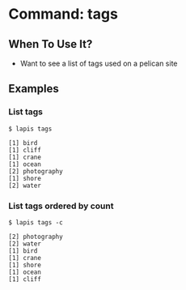 # Command: tags

## When To Use It?

   * Want to see a list of tags used on a pelican site

## Examples

### List tags

```
$ lapis tags

[1] bird
[1] cliff
[1] crane
[1] ocean
[2] photography
[1] shore
[2] water
```

### List tags ordered by count

```
$ lapis tags -c 

[2] photography
[2] water
[1] bird
[1] crane
[1] shore
[1] ocean
[1] cliff
```
